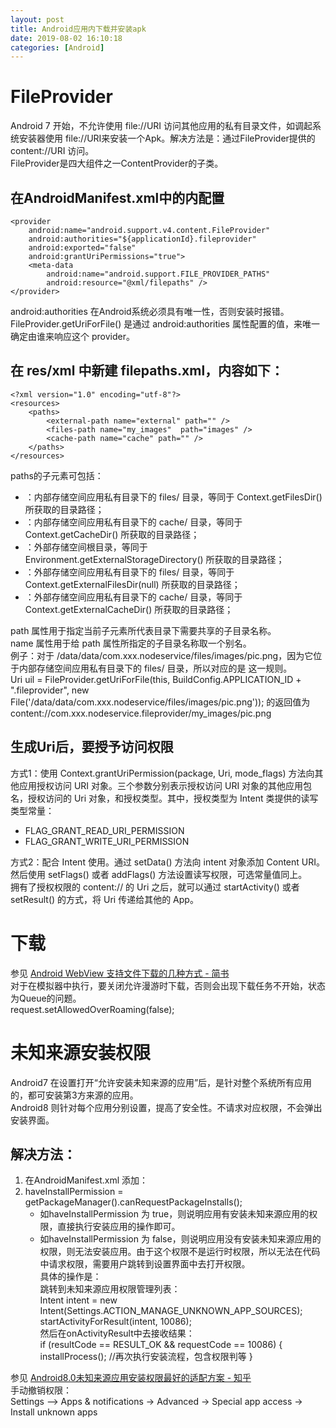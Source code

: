 ```yaml
---
layout: post
title: Android应用内下载并安装apk
date: 2019-08-02 16:10:18
categories: [Android]
---
```


# FileProvider
Android 7 开始，不允许使用 file://URI 访问其他应用的私有目录文件，如调起系统安装器使用 file://URI来安装一个Apk。解决方法是：通过FileProvider提供的content://URI 访问。  
FileProvider是四大组件之一ContentProvider的子类。  
## 在AndroidManifest.xml中的<application>内配置  
    <provider
        android:name="android.support.v4.content.FileProvider"
        android:authorities="${applicationId}.fileprovider"
        android:exported="false"
        android:grantUriPermissions="true">
        <meta-data
            android:name="android.support.FILE_PROVIDER_PATHS"
            android:resource="@xml/filepaths" />
    </provider>

android:authorities 在Android系统必须具有唯一性，否则安装时报错。FileProvider.getUriForFile() 是通过 android:authorities 属性配置的值，来唯一确定由谁来响应这个 provider。  
## 在 res/xml 中新建 filepaths.xml，内容如下：  
    <?xml version="1.0" encoding="utf-8"?>
    <resources>
        <paths>
            <external-path name="external" path="" />
            <files-path name="my_images"  path="images" />
            <cache-path name="cache" path="" />
        </paths>
    </resources>

paths的子元素可包括：  
* <files-path>：内部存储空间应用私有目录下的 files/ 目录，等同于 Context.getFilesDir() 所获取的目录路径；
* <cache-path>：内部存储空间应用私有目录下的 cache/ 目录，等同于 Context.getCacheDir() 所获取的目录路径；
* <external-path>：外部存储空间根目录，等同于 Environment.getExternalStorageDirectory() 所获取的目录路径；
* <external-files-path>：外部存储空间应用私有目录下的 files/ 目录，等同于 Context.getExternalFilesDir(null) 所获取的目录路径；
* <external-cache-path>：外部存储空间应用私有目录下的 cache/ 目录，等同于 Context.getExternalCacheDir() 所获取的目录路径；

path 属性用于指定当前子元素所代表目录下需要共享的子目录名称。  
name 属性用于给 path 属性所指定的子目录名称取一个别名。  
例子：对于 /data/data/com.xxx.nodeservice/files/images/pic.png，因为它位于内部存储空间应用私有目录下的 files/ 目录，所以对应的是 <files-path name="my_images"  path="images" /> 这一规则。  
    Uri uil = FileProvider.getUriForFile(this, BuildConfig.APPLICATION_ID + ".fileprovider",  new File('/data/data/com.xxx.nodeservice/files/images/pic.png')); 的返回值为
    content://com.xxx.nodeservice.fileprovider/my_images/pic.png  

## 生成Uri后，要授予访问权限
方式1：使用 Context.grantUriPermission(package, Uri, mode_flags) 方法向其他应用授权访问 URI 对象。三个参数分别表示授权访问 URI 对象的其他应用包名，授权访问的 Uri 对象，和授权类型。其中，授权类型为 Intent 类提供的读写类型常量：  
* FLAG_GRANT_READ_URI_PERMISSION
* FLAG_GRANT_WRITE_URI_PERMISSION

方式2：配合 Intent 使用。通过 setData() 方法向 intent 对象添加 Content URI。然后使用 setFlags() 或者 addFlags() 方法设置读写权限，可选常量值同上。  
拥有了授权权限的 content:// 的 Uri 之后，就可以通过 startActivity() 或者 setResult() 的方式，将 Uri 传递给其他的 App。  

# 下载
参见 [Android WebView 支持文件下载的几种方式 - 简书](https://www.jianshu.com/p/6e38e1ef203a)  
对于在模拟器中执行，要关闭允许漫游时下载，否则会出现下载任务不开始，状态为Queue的问题。  
    request.setAllowedOverRoaming(false);

# 未知来源安装权限
Android7 在设置打开“允许安装未知来源的应用”后，是针对整个系统所有应用的，都可安装第3方来源的应用。  
Android8 则针对每个应用分别设置，提高了安全性。不请求对应权限，不会弹出安装界面。  
## 解决方法：
1. 在AndroidManifest.xml 添加：  
    <uses-permission android:name="android.permission.REQUEST_INSTALL_PACKAGES" />  
2. haveInstallPermission = getPackageManager().canRequestPackageInstalls();   
    - 如haveInstallPermission 为 true，则说明应用有安装未知来源应用的权限，直接执行安装应用的操作即可。  
    - 如haveInstallPermission 为 false，则说明应用没有安装未知来源应用的权限，则无法安装应用。由于这个权限不是运行时权限，所以无法在代码中请求权限，需要用户跳转到设置界面中去打开权限。  
具体的操作是：  
    跳转到未知来源应用权限管理列表：  
    Intent intent = new Intent(Settings.ACTION_MANAGE_UNKNOWN_APP_SOURCES);  
    startActivityForResult(intent, 10086);  
    然后在onActivityResult中去接收结果：  
      if (resultCode == RESULT_OK && requestCode == 10086) {
        installProcess(); //再次执行安装流程，包含权限判等
      }

参见 [Android8.0未知来源应用安装权限最好的适配方案 - 知乎](https://zhuanlan.zhihu.com/p/32386135)  
手动撤销权限：  
    Settings –> Apps & notifications -> Advanced -> Special app access -> Install unknown apps